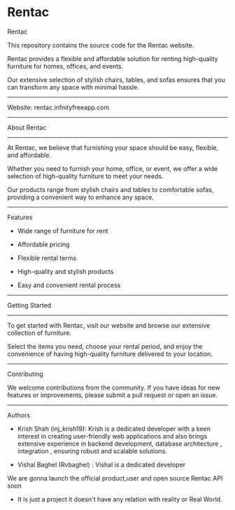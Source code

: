 # Rentac

Rentac

This repository contains the source code for the Rentac website. 

Rentac provides a flexible and affordable solution for renting high-quality furniture for homes, offices, and events. 

Our extensive selection of stylish chairs, tables, and sofas ensures that you can transform any space with minimal hassle.

-------------------------------------

Website: rentac.infnityfreeapp.com

-------------------------------------

About Rentac

-------------------------------------

At Rentac, we believe that furnishing your space should be easy, flexible, and affordable. 

Whether you need to furnish your home, office, or event, we offer a wide selection of high-quality furniture to meet your needs. 

Our products range from stylish chairs and tables to comfortable sofas, providing a convenient way to enhance any space.

--------------------------------------

Features

- Wide range of furniture for rent

- Affordable pricing

- Flexible rental terms

- High-quality and stylish products

- Easy and convenient rental process

------------------------------------

Getting Started

------------------------------------

To get started with Rentac, visit our website and browse our extensive collection of furniture. 

Select the items you need, choose your rental period, and enjoy the convenience of having high-quality furniture delivered to your location.

---------------------------------------

Contributing

We welcome contributions from the community. If you have ideas for new features or improvements, please submit a pull request or open an issue.

------------------------------------------------

Authors

- Krish Shah (inj_krish19): Krish is a dedicated developer with a keen interest in creating user-friendly web applications and also brings extensive experience in backend development, database architecture , integration , ensuring robust and scalable solutions.

- Vishal Baghel (Rvbaghel) : Vishal is a dedicated developer

We are gonna launch the official product,user and open source Rentac API soon

* It is just a project it doesn't have any relation with reality or Real World.
